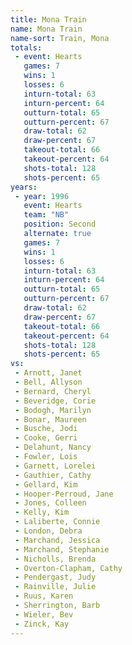 ```yaml
---
title: Mona Train
name: Mona Train
name-sort: Train, Mona
totals:
 - event: Hearts
   games: 7
   wins: 1
   losses: 6
   inturn-total: 63
   inturn-percent: 64
   outturn-total: 65
   outturn-percent: 67
   draw-total: 62
   draw-percent: 67
   takeout-total: 66
   takeout-percent: 64
   shots-total: 128
   shots-percent: 65
years:
 - year: 1996
   event: Hearts
   team: "NB"
   position: Second
   alternate: true
   games: 7
   wins: 1
   losses: 6
   inturn-total: 63
   inturn-percent: 64
   outturn-total: 65
   outturn-percent: 67
   draw-total: 62
   draw-percent: 67
   takeout-total: 66
   takeout-percent: 64
   shots-total: 128
   shots-percent: 65
vs:
 - Arnott, Janet
 - Bell, Allyson
 - Bernard, Cheryl
 - Beveridge, Corie
 - Bodogh, Marilyn
 - Bonar, Maureen
 - Busche, Jodi
 - Cooke, Gerri
 - Delahunt, Nancy
 - Fowler, Lois
 - Garnett, Lorelei
 - Gauthier, Cathy
 - Gellard, Kim
 - Hooper-Perroud, Jane
 - Jones, Colleen
 - Kelly, Kim
 - Laliberte, Connie
 - London, Debra
 - Marchand, Jessica
 - Marchand, Stephanie
 - Nicholls, Brenda
 - Overton-Clapham, Cathy
 - Pendergast, Judy
 - Rainville, Julie
 - Ruus, Karen
 - Sherrington, Barb
 - Wieler, Bev
 - Zinck, Kay
---
```

